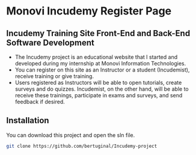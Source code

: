 # Monovi Incudemy Register Page
## Incudemy Training Site Front-End and Back-End Software Development
* The Incudemy project is an educational website that I started and developed during my internship at Monovi Information Technologies.
* You can register on this site as an Instructor or a student (Incudemist), receive training or give training.
* Users registered as Instructors will be able to open tutorials, create surveys and do quizzes. Incudemist, on the other hand, will be able to receive these trainings, participate in exams and surveys, and send feedback if desired.

## Installation

You can download this project and open the sln file.

```bash
git clone https://github.com/bertuginal/Incudemy-project
```
